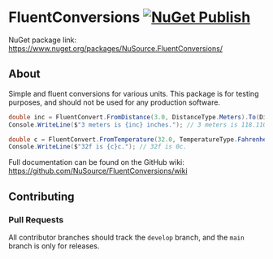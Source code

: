 # FluentConversions [![NuGet Publish](https://github.com/NuSource/FluentConversions/actions/workflows/nuget-publish.yml/badge.svg)](https://github.com/NuSource/FluentConversions/actions/workflows/nuget-publish.yml)

NuGet package link: https://www.nuget.org/packages/NuSource.FluentConversions/

## About
Simple and fluent conversions for various units. This package is for testing purposes, and should not be used for any production software.

```csharp
double inc = FluentConvert.FromDistance(3.0, DistanceType.Meters).To(DistanceType.Inches);
Console.WriteLine($"3 meters is {inc} inches."); // 3 meters is 118.1102362206 inches.

double c = FluentConvert.FromTemperature(32.0, TemperatureType.Fahrenheit).To(TemperatureType.Celsius);
Console.WriteLine($"32f is {c}c."); // 32f is 0c.
```

Full documentation can be found on the GitHub wiki: https://github.com/NuSource/FluentConversions/wiki

## Contributing
### Pull Requests
All contributor branches should track the `develop` branch, and the `main` branch is only for releases.
